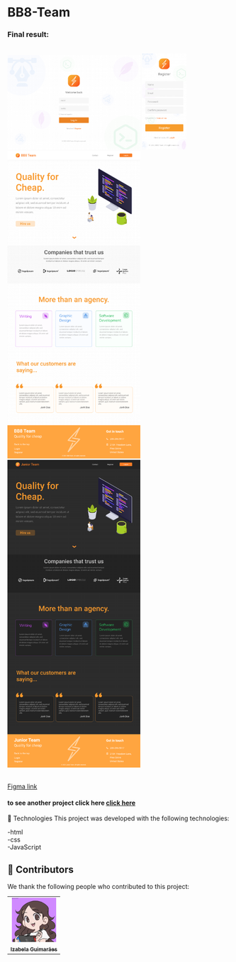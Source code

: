# BB8-Team



<h3>Final result:</h3>
<br>


<img src="./img/Login-Page.png" alt="Application result" width="300em">
<img src="./img/Register - Mobile.png" alt="Application result " width="100em">

<img src="./img/Home.png" alt="Application result" width="300em">

<img src="./img/home-dark.png" alt="Application result " width="300em">

<br>
<br>

  <a href="https://www.figma.com/file/a8rWdRAye9JYDTPGLJ9ZbP/BB8-Team---UI-(Copy)-(Copy)?node-id=138%3A2">Figma link</a>

<h4>to see another project click here <a href="https://github.com/izabela-guimaraes/PlayStation-Store" target="blank">click here</a></h4>

🚀 Technologies
This project was developed with the following technologies:
<br>

-html
<br>
-css
<br>
-JavaScript


## 🤝  Contributors

We thank the following people who contributed to this project:

<table>
  <tr>
    <td align="center">
      <a href="#">
        <img width="100em" src="./img/me.png"/><br>
        <sub>
          <b>Izabela Guimarães</b>
        </sub>
      </a>
    </td>
</table>


 

